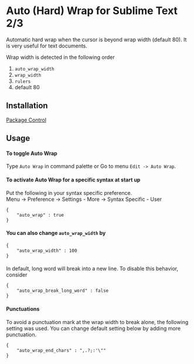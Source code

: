 Auto (Hard) Wrap for Sublime Text 2/3
====================
Automatic hard wrap when the cursor is beyond wrap width (default 80).  It is very useful for text documents.

Wrap width is detected in the following order

1. `auto_wrap_width`
2. `wrap_width`
3. `rulers`
4. default 80

Installation
------------
[Package Control](http://wbond.net/sublime_packages/package_control)


Usage
------------
#### To toggle Auto Wrap
Type `Auto Wrap` in command palette or Go to menu `Edit -> Auto Wrap`.


#### To activate Auto Wrap for a specific syntax at start up

Put the following in your syntax specific preference.<br>
Menu -> Preference -> Settings - More -> Syntax Specific - User

    {
        "auto_wrap" : true
    }

#### You can also change `auto_wrap_width` by

    {
        "auto_wrap_width" : 100
    }

####

In default, long word will break into a new line.
To disable this behavior, consider

    {
        "auto_wrap_break_long_word" : false
    }

#### Punctuations

To avoid a punctuation mark at the wrap width to break alone, the following setting was used. You can change default setting below by adding more punctuation.

    {
        "auto_wrap_end_chars" : ",.?;:'\""
    }

